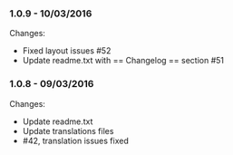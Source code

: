 

### 1.0.9 - 10/03/2016

 Changes: 


 * Fixed layout issues #52
 * Update readme.txt with == Changelog == section #51


### 1.0.8 - 09/03/2016

 Changes: 


 * Update readme.txt
 * Update translations files
 * #42, translation issues fixed
